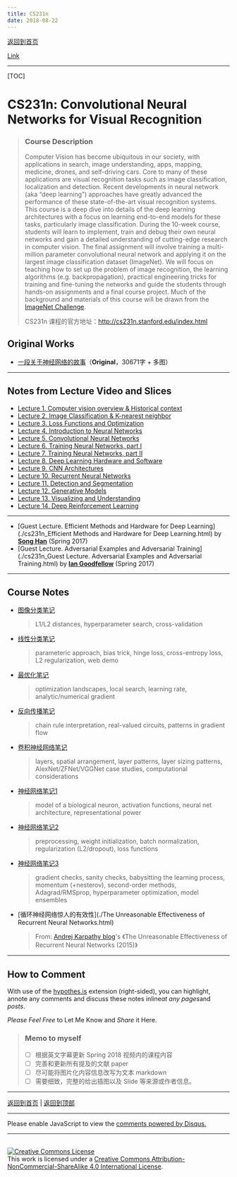 ```yaml
---
title: CS231n
date: 2018-08-22
---
```


[返回到首页](../index.html)

<script id="dsq-count-scr" src="//iphysresearch.disqus.com/count.js" async></script>
<a href="http://foo.com/bar.html#disqus_thread">Link</a>

---

[TOC]

# CS231n: Convolutional Neural Networks for Visual Recognition

> ### Course Description
>
> Computer Vision has become ubiquitous in our society, with applications in search, image understanding, apps, mapping, medicine, drones, and self-driving cars. Core to many of these applications are visual recognition tasks such as image classification, localization and detection. Recent developments in neural network (aka “deep learning”) approaches have greatly advanced the performance of these state-of-the-art visual recognition systems. This course is a deep dive into details of the deep learning architectures with a focus on learning end-to-end models for these tasks, particularly image classification. During the 10-week course, students will learn to implement, train and debug their own neural networks and gain a detailed understanding of cutting-edge research in computer vision. The final assignment will involve training a multi-million parameter convolutional neural network and applying it on the largest image classification dataset (ImageNet). We will focus on teaching how to set up the problem of image recognition, the learning algorithms (e.g. backpropagation), practical engineering tricks for training and fine-tuning the networks and guide the students through hands-on assignments and a final course project. Much of the background and materials of this course will be drawn from the [ImageNet Challenge](http://image-net.org/challenges/LSVRC/2014/index).
>
> CS231n 课程的官方地址：<http://cs231n.stanford.edu/index.html>



## Original Works

- [一段关于神经网络的故事](./cs231n_story_MLP.html)（**Original**，30671字 + 多图）

---

## Notes from Lecture Video and Slices

- [Lecture 1. Computer vision overview & Historical context](./cs231n_1.html)
- [Lecture 2. Image Classification & K-nearest neighbor](./cs231n_2.html)
- [Lecture 3. Loss Functions and Optimization](./cs231n_3.html)
- [Lecture 4. Introduction to Neural Networks](./cs231n_4.html)
- [Lecture 5. Convolutional Neural Networks](./cs231n_5.html)
- [Lecture 6. Training Neural Networks, part I](./cs231n_6.html)
- [Lecture 7. Training Neural Networks, part II](./cs231n_7.html)
- [Lecture 8. Deep Learning Hardware and Software](./cs231n_8.html)
- [Lecture 9. CNN Architectures](./cs231n_9.html)
- [Lecture 10. Recurrent Neural Networks](./cs231n_10.html)
- [Lecture 11. Detection and Segmentation](./cs231n_11.html)
- [Lecture 12. Generative Models](./cs231n_12.html)
- [Lecture 13. Visualizing and Understanding](./cs231n_13.html)
- [Lecture 14. Deep Reinforcement Learning](./cs231n_14.html)

---

- [Guest Lecture. Efficient Methods and Hardware for Deep Learning](./cs231n_Efficient Methods and Hardware for Deep Learning.html) by [**Song Han**](https://stanford.edu/~songhan/) (Spring 2017)
- [Guest Lecture. Adversarial Examples and Adversarial Training](./cs231n_Guest Lecture. Adversarial Examples and Adversarial Training.html) by [**Ian Goodfellow**](http://www.iangoodfellow.com/) (Spring 2017)

---



## Course Notes

- [图像分类笔记](./CS231n_image_classification_note.html)

  > L1/L2 distances, hyperparameter search, cross-validation

- [线性分类笔记](./CS231n_linear_classification_note.html)

  > parameteric approach, bias trick, hinge loss, cross-entropy loss, L2 regularization, web demo

- [最优化笔记](./CS231n_optimization_note.html)

  > optimization landscapes, local search, learning rate, analytic/numerical gradient

- [反向传播笔记](./CS231n_backprop_notes.html)

  > chain rule interpretation, real-valued circuits, patterns in gradient flow

- [卷积神经网络笔记](./CS231n_ConvNet_notes.html)

  > layers, spatial arrangement, layer patterns, layer sizing patterns, AlexNet/ZFNet/VGGNet case studies, computational considerations

- [神经网络笔记1](./CS231n_Neural_Nets_notes_1.html)

  > model of a biological neuron, activation functions, neural net architecture, representational power

- [神经网络笔记2](./CS231n_Neural_Nets_notes_2.html)

  > preprocessing, weight initialization, batch normalization, regularization (L2/dropout), loss functions

- [神经网络笔记3](./CS231n_Neural_Nets_notes_3.html)

  > gradient checks, sanity checks, babysitting the learning process, momentum (+nesterov), second-order methods, Adagrad/RMSprop, hyperparameter optimization, model ensembles

- [循环神经网络惊人的有效性](./The Unreasonable Effectiveness of Recurrent Neural Networks.html)

  > From: [Andrej Karpathy blog](http://karpathy.github.io/)'s 《The Unreasonable Effectiveness of Recurrent Neural Networks (2015)》

---



## How to Comment

With use of the [hypothes.is](https://hypothes.is/) extension (right-sided), you can highlight, annote any comments and discuss these notes inline*at any pages*and *posts*.

*Please Feel Free* to Let Me Know and *Share* it Here.





> ### Memo to myself
>
> - [ ] 根据英文字幕更新 Spring 2018 视频内的课程内容
> - [ ] 完善和更新所有提及的文献 paper
> - [ ] 尽可能将图片化内容信息改写为文本 markdown
> - [ ] 需要细致，完整的给出插图以及 Slide 等来源或作者信息。







---

[返回到首页](../index.html) | [返回到顶部](./index.html)

---

<div id="disqus_thread"></div>
<script>
/**
*  RECOMMENDED CONFIGURATION VARIABLES: EDIT AND UNCOMMENT THE SECTION BELOW TO INSERT DYNAMIC VALUES FROM YOUR PLATFORM OR CMS.
*  LEARN WHY DEFINING THESE VARIABLES IS IMPORTANT: https://disqus.com/admin/universalcode/#configuration-variables*/
/*
var disqus_config = function () {
this.page.url = PAGE_URL;  // Replace PAGE_URL with your page's canonical URL variable
this.page.identifier = PAGE_IDENTIFIER; // Replace PAGE_IDENTIFIER with your page's unique identifier variable
};
*/
(function() { // DON'T EDIT BELOW THIS LINE
var d = document, s = d.createElement('script');
s.src = 'https://iphysresearch.disqus.com/embed.js';
s.setAttribute('data-timestamp', +new Date());
(d.head || d.body).appendChild(s);
})();
</script>
<noscript>Please enable JavaScript to view the <a href="https://disqus.com/?ref_noscript">comments powered by Disqus.</a></noscript>

---
<br>
<a rel="license" href="http://creativecommons.org/licenses/by-nc-sa/4.0/"><img alt="Creative Commons License" style="border-width:0" src="https://i.creativecommons.org/l/by-nc-sa/4.0/88x31.png" /></a><br />This work is licensed under a <a rel="license" href="http://creativecommons.org/licenses/by-nc-sa/4.0/">Creative Commons Attribution-NonCommercial-ShareAlike 4.0 International License</a>.
<br>
<script type="application/json" class="js-hypothesis-config">
  {
    "openSidebar": false,
    "showHighlights": true,
    "theme": classic,
    "enableExperimentalNewNoteButton": true
  }
</script>
<script async src="https://hypothes.is/embed.js"></script>